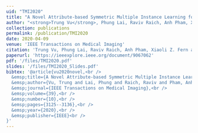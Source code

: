 ```yaml
---
uid: "TMI2020"
title: "A Novel Attribute-based Symmetric Multiple Instance Learning for Histopathological Image Analysis"
author: "<strong>Trung Vu</strong>, Phung Lai, Raviv Raich, Anh Pham, Xiaoli Z. Fern and UK Arvind Rao"
collection: publications
permalink: /publication/TMI2020
date: 2020-04-09
venue: 'IEEE Transactions on Medical Imaging'
citation: 'Trung Vu, Phung Lai, Raviv Raich, Anh Pham, Xiaoli Z. Fern and UK Arvind Rao. &quot;Local A Novel Attribute-based Symmetric Multiple Instance Learning for Histopathological Image Analysis,&quot; IEEE Transactions on Medical Imaging.'
paperurl: 'https://ieeexplore.ieee.org/document/9067062'
pdf: '/files/TMI2020.pdf'
slides: '/files/TMI2020_Slides.pdf'
bibtex: '@article{vu2020novel,<br />
  &emsp;title={A Novel Attribute-based Symmetric Multiple Instance Learning for Histopathological Image Analysis},<br />
  &emsp;author={Vu, Trung and Lai, Phung and Raich, Raviv and Pham, Anh and Fern, Xiaoli Z and Rao, UK Arvind},<br />
  &emsp;journal={IEEE Transactions on Medical Imaging},<br />
  &emsp;volume={39},<br />
  &emsp;number={10},<br />
  &emsp;pages={3125--3136},<br />
  &emsp;year={2020},<br />
  &emsp;publisher={IEEE}<br />
}'
---
```


